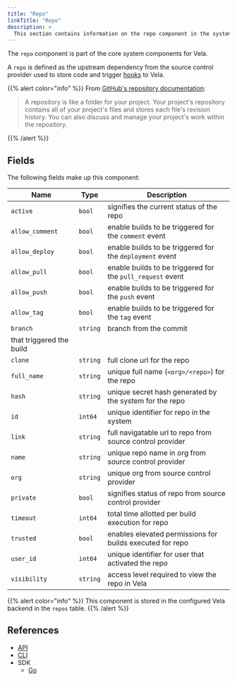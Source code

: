 ```yaml
---
title: "Repo"
linkTitle: "Repo"
description: >
  This section contains information on the repo component in the system.
---
```


The `repo` component is part of the core system components for Vela.

A `repo` is defined as the upstream dependency from the source control provider used to store code and trigger [hooks](/docs/concepts/system/hook/) to Vela.

{{% alert color="info" %}}
From [GitHub's repository documentation](https://help.github.com/en/github/creating-cloning-and-archiving-repositories/about-repositories):

> A repository is like a folder for your project. Your project's repository contains all of your project's files and stores each file's revision history. You can also discuss and manage your project's work within the repository.

{{% /alert %}}

## Fields

The following fields make up this component:

| Name           | Type     | Description                                                |
| -------------- | -------- | ---------------------------------------------------------- |
| `active`       | `bool`   | signifies the current status of the repo                   |
| `allow_comment`| `bool`   | enable builds to be triggered for the `comment` event      |
| `allow_deploy` | `bool`   | enable builds to be triggered for the `deployment` event   |
| `allow_pull`   | `bool`   | enable builds to be triggered for the `pull_request` event |
| `allow_push`   | `bool`   | enable builds to be triggered for the `push` event         |
| `allow_tag`    | `bool`   | enable builds to be triggered for the `tag` event          |
| `branch`       | `string` | branch from the commit
that triggered the build            |
| `clone`        | `string` | full clone url for the repo                                |
| `full_name`    | `string` | unique full name (`<org>/<repo>`) for the repo             |
| `hash`         | `string` | unique secret hash generated by the system for the repo    |
| `id`           | `int64`  | unique identifier for repo in the system                   |
| `link`         | `string` | full navigatable url to repo from source control provider  |
| `name`         | `string` | unique repo name in org from source control provider       |
| `org`          | `string` | unique org from source control provider                    |
| `private`      | `bool`   | signifies status of repo from source control provider      |
| `timeout`      | `int64`  | total time allotted per build execution for repo           |
| `trusted`      | `bool`   | enables elevated permissions for builds executed for repo  |
| `user_id`      | `int64`  | unique identifier for user that activated the repo         |
| `visibility`   | `string` | access level required to view the repo in Vela             |

{{% alert color="info" %}}
This component is stored in the configured Vela backend in the `repos` table.
{{% /alert %}}

## References

- [API](/docs/reference/api/build/)
- [CLI](/docs/reference/cli/build/)
- SDK
  - [Go](/docs/reference/sdk/go/)
